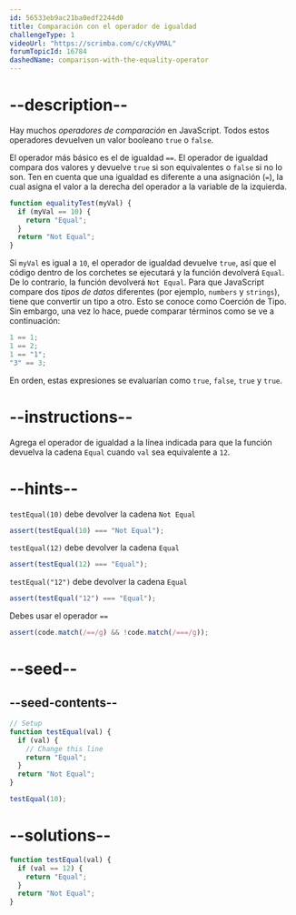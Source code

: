 ```yaml
---
id: 56533eb9ac21ba0edf2244d0
title: Comparación con el operador de igualdad
challengeType: 1
videoUrl: "https://scrimba.com/c/cKyVMAL"
forumTopicId: 16784
dashedName: comparison-with-the-equality-operator
---
```


# --description--

Hay muchos <dfn>operadores de comparación</dfn> en JavaScript. Todos estos operadores devuelven un valor booleano `true` o `false`.

El operador más básico es el de igualdad `==`. El operador de igualdad compara dos valores y devuelve `true` si son equivalentes o `false` si no lo son. Ten en cuenta que una igualdad es diferente a una asignación (`=`), la cual asigna el valor a la derecha del operador a la variable de la izquierda.

```js
function equalityTest(myVal) {
  if (myVal == 10) {
    return "Equal";
  }
  return "Not Equal";
}
```

Si `myVal` es igual a `10`, el operador de igualdad devuelve `true`, así que el código dentro de los corchetes se ejecutará y la función devolverá `Equal`. De lo contrario, la función devolverá `Not Equal`. Para que JavaScript compare dos <dfn>tipos de datos</dfn> diferentes (por ejemplo, `numbers` y `strings`), tiene que convertir un tipo a otro. Esto se conoce como Coerción de Tipo. Sin embargo, una vez lo hace, puede comparar términos como se ve a continuación:

```js
1 == 1;
1 == 2;
1 == "1";
"3" == 3;
```

En orden, estas expresiones se evaluarían como `true`, `false`, `true` y `true`.

# --instructions--

Agrega el operador de igualdad a la línea indicada para que la función devuelva la cadena `Equal` cuando `val` sea equivalente a `12`.

# --hints--

`testEqual(10)` debe devolver la cadena `Not Equal`

```js
assert(testEqual(10) === "Not Equal");
```

`testEqual(12)` debe devolver la cadena `Equal`

```js
assert(testEqual(12) === "Equal");
```

`testEqual("12")` debe devolver la cadena `Equal`

```js
assert(testEqual("12") === "Equal");
```

Debes usar el operador `==`

```js
assert(code.match(/==/g) && !code.match(/===/g));
```

# --seed--

## --seed-contents--

```js
// Setup
function testEqual(val) {
  if (val) {
    // Change this line
    return "Equal";
  }
  return "Not Equal";
}

testEqual(10);
```

# --solutions--

```js
function testEqual(val) {
  if (val == 12) {
    return "Equal";
  }
  return "Not Equal";
}
```
